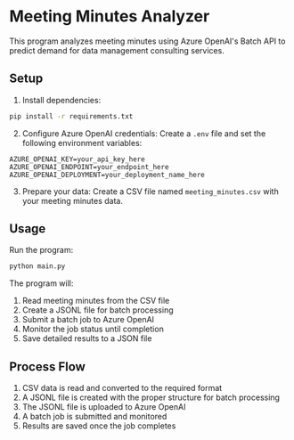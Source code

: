 # Meeting Minutes Analyzer

This program analyzes meeting minutes using Azure OpenAI's Batch API to predict demand for data management consulting services.

## Setup

1. Install dependencies:
```bash
pip install -r requirements.txt
```

2. Configure Azure OpenAI credentials:
Create a `.env` file and set the following environment variables:
```
AZURE_OPENAI_KEY=your_api_key_here
AZURE_OPENAI_ENDPOINT=your_endpoint_here
AZURE_OPENAI_DEPLOYMENT=your_deployment_name_here
```

3. Prepare your data:
Create a CSV file named `meeting_minutes.csv` with your meeting minutes data.

## Usage

Run the program:
```bash
python main.py
```

The program will:
1. Read meeting minutes from the CSV file
2. Create a JSONL file for batch processing
3. Submit a batch job to Azure OpenAI
4. Monitor the job status until completion
5. Save detailed results to a JSON file

## Process Flow

1. CSV data is read and converted to the required format
2. A JSONL file is created with the proper structure for batch processing
3. The JSONL file is uploaded to Azure OpenAI
4. A batch job is submitted and monitored
5. Results are saved once the job completes